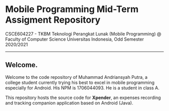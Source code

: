 # Mobile Programming Mid-Term Assigment Repository

CSCE604227 - TKBM Teknologi Perangkat Lunak (Mobile Programming) @ Faculty of Computer Science Universitas Indonesia, Odd Semester 2020/2021

* * *

## Welcome.

Welcome to the code repository of Muhammad Andriansyah Putra, a college student currently trying his best to excel in mobile programming especially for Android.
His NPM is 1706044093. He is a student in class A.

This repository hosts the source code for **Xpender**, an expenses recording and tracking companion application based on Android (Java).

